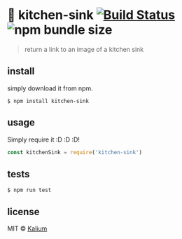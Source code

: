 # 🚰 kitchen-sink [![Build Status](https://travis-ci.org/kaliumxyz/kitchen-sink.svg?branch=master)](https://travis-ci.org/kaliumxyz/kitchen-sink) ![npm bundle size](https://img.shields.io/bundlephobia/minzip/kitchen-sink.svg)
> return a link to an image of a kitchen sink

## install
simply download it from npm.
```
$ npm install kitchen-sink
```


## usage
Simply require it :D :D :D!
```js
const kitchenSink = require('kitchen-sink')
```

## tests
```
$ npm run test
```

## license
MIT © [Kalium](https://kalium.xyz)
